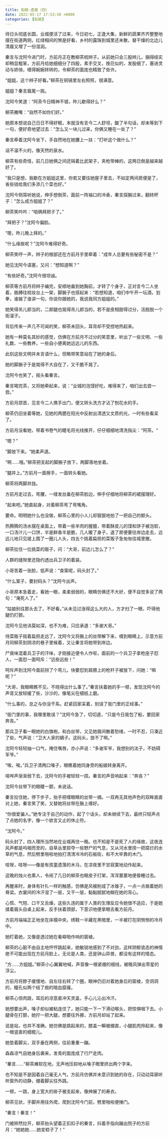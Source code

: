 ```yaml
---
title: 船娘-虚凰（四）
date: 2022-05-17 17:53:50 +0800
categories: [船娘]
---
```


待日头彻底长圆，业城便活了过来，今日初七，正逢大集，新鲜的蔬果齐齐整整地摆在街道两侧，红绿相间的煞是好看，乡村的露珠到城里还未散，替干燥的北边儿清晨又增了一份湿润。

秦言与沈阿今进门时，方前月正在教柳茶梳辫子。从前她只会三股辫儿，捆得结实却稍显粗笨，方前月给她细细分了四股，素手交叉，挽花似的，发股细了，塞进灵动与娇俏，缠得婉婉转转的，令柳茶的面庞也精致了些许。

“姐姐，这个辫子好看。”柳茶在铜镜里左右照照，很满意。

姐姐？秦言眉尾一挑。

沈阿今笑道：“阿茶今日精神不错，昨儿歇得好么？”

柳茶撇嘴：“自然不如你们好。”

她原本想说自己日日不得好眠，本就没有言今二人舒坦，酸了半句话，却未等到下一句，便好奇地望过去：“怎么又一块儿过来，你俩又睡在一处了？”

秦言牵着沈阿今坐下，手自然地在她腰上一扶：“打听这个做什么？”

话不温不火的，像天然的泉水。

柳茶有些奇怪，前几日她俩之间还隔着比武架子，夹枪带棒的，这两日倒是越来越好了。

“我只是想，我歇在方姐姐这里，你若又要往她屋子里去，不如定两间房便是了，省些钱给我们多添几个菜也好。”

沈阿今侧耳听她说，伸手想倒茶，面前一阵袖口的冷香，秦言探腕过来，翻转杯子：“怎么成方姐姐了？”

柳茶笑吟吟：“咱俩拜把子了。”

“拜把子？”沈阿今偏脸。

“嗯，昨儿晚上拜的。”

“什么缘故呢？”沈阿今难得好奇。

柳茶笑哼一声，辫子的根部还在方前月手里牵着：“成年人总要有些秘密不是？”

她见沈阿今语塞，又问：“想知道啊？”

“有些好奇。”沈阿今很坦诚。

柳茶等方前月将辫子编完，安顺地垂到她胸前，才转了个身子，正对言今二人坐着，胳膊往梳妆台上一架，脚腕子也搭起来：“若想知道，咱们中午开一坛酒，划拳，谁输了谁讲一句，你说你跟她的，我说我同方姐姐的。”

她笑得吊儿郎当的，二郎腿也晃得吊儿郎当的，若不是皮相甜得过分，活脱脱一个街溜子。

背后传来一声几不可闻的笑，柳茶未回头，耳背却不受控地热起来。

她有一种莫名其妙的感觉，仿佛在方前月不过分的笑意里，听出了一些文明、一些礼数、一些教养，一些自小便离她远远儿的东西。

此刻这些文明并未言语什么，但略带笑意站在了她的身后。

她的脚腕子于是晃得不大自在了，又干脆不晃了。

沈阿今也笑了，摇头看秦言。

秦言喝完茶，又将她牵起来，说：“业城的泡馍好吃，难得来了，咱们出去尝一尝。”

方前月颔首，见言今二人携手出门，便又转头洗方才沾了刨花水的手。

柳茶仍旧坐着等她，见她的两腮在阳光中反射出清透又文质的光，一时有些看呆了。

方前月没看她，带着书卷气的睫毛将光线推开，仔仔细细地清洗指尖：“阿茶。“

“嗯？”

“脚放下来。“她柔声道。

“啊……哦。”柳茶把支起的脚腕子放下，两脚落地坐着。

“腿并上。”方前月一面擦手，一面转头看她。

柳茶将两脚并拢。

方前月走过去，弯腰，一缕发丝垂在柳茶脸边，伸手仔细地将柳茶的裙摆理好。

“起来吧。”她直起身，对着柳茶弯了弯嘴角。

要命。明明她什么也没做，柳茶心里的小人儿却狠狠地拍了一把自己的额头。

热腾腾的汤水摆在桌面上，带着一些羊肉的腥膻，带着酥皮儿的馍和饼子被泡软，一口汤汁儿一口饼，半是鲜香半是脆，几人暖了身子，退了房便要往岸边走去，远远儿地只见堤上围了一圈儿人头，四五个挑着扁担的菜贩子急匆匆往城里撤。

柳茶拉住一位挑菜的贩子，问：“大哥，前边儿怎么了？”

人群的缝隙里还隐约透出兵卫子的着装。

小哥苦着一张脸，低声说：“查案呢，码头封了。”

“什么案子，要封码头？”沈阿今出声。

小哥原本急着走，看她一眼，柔柔弱弱的，眼睛仿佛还不大好，便不自觉多说了两句：“淹死人了。”

“姑娘别往那头去了，不好看。”从未见过涨得这么大的人，方才扫了一眼，吓得他腿仍打颤。

沈阿今见他讳莫如深，也不为难，只应承道：“多谢大哥。”

待菜贩子摇着扁担走远了，沈阿今又将腕上的丝带解下来，缠到眼睛上，示意方前月同柳茶到阴凉的巷子里候着，又让秦言将她带到岸边。

尸臭味混着兵卫子的汗味，才刚接近便令人作呕，面前的一个兵卫子拿枪座子怼人，一面怼一面呵斥：“远些远些！”

呵斥声到沈阿今面前拐了个弯儿，快要怼到肩膀上的枪杆子被放下，问她：“嘛呢？”

“大哥，我眼睛瞧不见，不晓得出什么事了。”秦言扶着她的手一顿，发现沈阿今的声音又放轻缓了些，沙沙的，像笔尖在细纸上磨。

“什么事的，总之与你没干系。赶紧回家呆着，别误了衙门里的正经事。”

“衙门里的事，我哪里敢误？”沈阿今急了，切切道，“只是今日我包了船，要回家奔丧。”

那兵卫子看一眼她的白旗袍，和白丝带，又见她眉间散着愁绪，一时不忍，只凑近了些，气声说：“卫大人家的嫡子。这码头，放不了啊。”

沈阿今轻轻抽一口气，掩住嘴唇，亦小声说：“多谢军爷，我想别的法子，不妨碍军爷。”

“唉，唉。”兵卫子清两口嗓子，眼瞧着她同身旁的船娘转身离开。

喧哗声渐渐弱下去，沈阿今的手被轻轻一捏。秦言的声音响起来：“奔丧？”

沈阿今丝带下的眼睫一颤，未说话。

秦言拉住她，停下步子，抬手把缠眼睛的丝带一摘。一双再无其他声色的双眸直直对上她，秦言笑了笑，又替她将丝带在腕上缠好。

“你很爱骗人。”她专注于自己的动作，起了个话头，却未继续下去，最终只轻声点了点她的名字，像一个欲言又止的休止符。

“沈阿今。”

码头封了，四人理所当然地在业城再住一晚。也不知是不是死了人的缘故，这夜连风声都是呜咽而至的，自草丛里掠夺一些野尸的气息，又从河水里捞一把腐烂的水草的气息，然后劈里啪啦地拍打清清冷冷的石板街，和不大牢靠的木门。

吱呀，吱呀——像是有孩童遗落的木马，在凉夜里不甘寂寞地动作起来。

这晚的烛火也熏人，令闹了几日的柳茶也眼皮子打架，浑浑噩噩地便昏睡过去。

再醒来时，身体有针扎一样的触感，仿佛是风被削成了冰锥子，一点一点凿着她的脊梁。衣裳间的冷汗湿了一层，又干一层，黏黏腻腻地糊在她的背心。

心慌、气短、口干又舌燥，这些久违的属于人类的生理反应令她很不适应，于是她揉着眉头自桌上起来，反手扶着颈部，下意识地便拿眼去看方前月。

方前月端端正正地坐在床榻中央，绣鞋一半藏在黑暗里，一半被打在阴恻恻的冷月中。

她盯着她，又像是透过她在看噼啪作响的窗棱。

柳茶的心脏不由自主地怦怦跳起来，她敏锐地感到了不对劲，这样阴郁诡态的神情绝不可能出现在方前月脸上，无论是人类，还是钟山异兽，都没有这样的情态。

“方……方姐姐。”柳茶小心翼翼地喊，声音像一根紧绷的细线，被晚风弹出零星的浮尘。

方前月将脖子缓慢地、自左往右转了个圈，眼神仍旧对着她身后的窗棱，空洞洞的，瞳孔似两个结了痂的暗血窟窿。

柳茶心惊肉跳，耳后的凉意直冲天灵盖，手心儿沁出冷汗。

她想要出声，嗓子却似被粘连住了，她只能一下一下滑动喉头，把惊惧咽下去。小腿骨在打颤，她拧一把大腿，想要往外挪，方前月却站了起来。

说是站，也并不准确，她仿佛是跳起来的，膝盖一瞬被绷直，小腿肌肉拎起来，像一根竖直的细棍儿。

她垫着脚尖，双手垂在两侧，往前重重一蹦。

森森凉气自她身后袭来，发青的面庞成了行尸走肉。

“秦言……“柳茶瘫软在地，无声地压抑地从嗓子眼里挤出两个字来。

也不知是不是因着自己毫无人气，方前月仿佛并未意识到她的存在，只动动耳廓听听窗外的动静，绷着脚尖往外跳。

一顿，一跳，身上宽大的褂子被支起来，像抻展了的寿衣。

柳茶见状，手脚并用往外爬，爬到沈阿今门前，劈里啪啦便捶门。

“秦言！秦言！”

门被猝然拉开，柳茶抬头望着正扣扣子的秦言，抖着手指向蹦出院子的方前月：“她她她……她变粽子了！”


